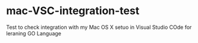 # mac-VSC-integration-test
Test to check integration with my Mac OS X setuo in Visual Studio COde for leraning GO Language
